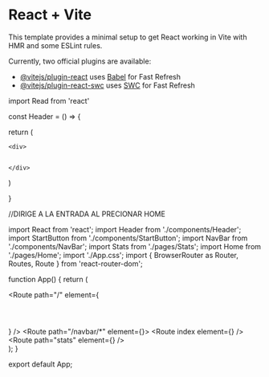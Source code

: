 # React + Vite

This template provides a minimal setup to get React working in Vite with HMR and some ESLint rules.

Currently, two official plugins are available:

- [@vitejs/plugin-react](https://github.com/vitejs/vite-plugin-react/blob/main/packages/plugin-react/README.md) uses [Babel](https://babeljs.io/) for Fast Refresh
- [@vitejs/plugin-react-swc](https://github.com/vitejs/vite-plugin-react-swc) uses [SWC](https://swc.rs/) for Fast Refresh

import Read from 'react'

const Header = () => {

return (

    <div>


    </div>

)

}



//DIRIGE A LA ENTRADA AL PRECIONAR HOME 

import React from 'react';
import Header from './components/Header';
import StartButton from './components/StartButton';
import NavBar from './components/NavBar';
import Stats from './pages/Stats';
import Home from './pages/Home';
import './App.css';
import { BrowserRouter as Router, Routes, Route } from 'react-router-dom';

function App() {
  return (
    <div>
      <Router>
        <Routes>
          <Route
            path="/"
            element={
              <div>
                <Header />
                <StartButton />
              </div>
            }
          />
          <Route path="/navbar/*" element={<NavBar />}>
            <Route index element={<Home />} />
            <Route path="stats" element={<Stats />} />
          </Route>
        </Routes>
      </Router>
    </div>
  );
}

export default App;
